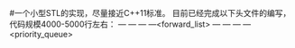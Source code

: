 #一个小型STL的实现，尽量接近C++11标准。
目前已经完成以下头文件的编写，代码规模4000-5000行左右：
—<algorithm>
—<numeric>
—<array>
—<forward_list>
—<list>
—<queue>
—<stack>
—<priority_queue>
